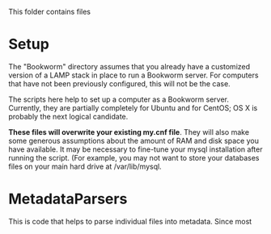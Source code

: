 This folder contains files


Setup
=====

The "Bookworm" directory assumes that you already have a customized version of a LAMP stack in place to run a Bookworm server.
For computers that have not been previously configured, this will not be the case.

The scripts here help to set up a computer as a Bookworm server.
Currently, they are partially completely for Ubuntu and for CentOS; OS X is probably the next logical candidate.

**These files will overwrite your existing my.cnf file**. They will also make some generous assumptions about the amount of RAM and disk space you have available.
It may be necessary to fine-tune your mysql installation after running the script. (For example, you may not want to store your databases files on your main hard drive at /var/lib/mysql.

MetadataParsers
===============

This is code that helps to parse individual files into metadata. Since most 